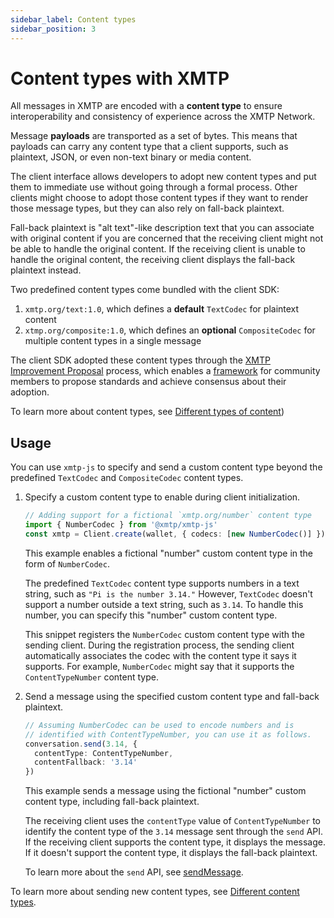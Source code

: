 ```yaml
---
sidebar_label: Content types
sidebar_position: 3
---
```


# Content types with XMTP

<!--from https://github.com/xmtp/docs/blob/main/docs/client-sdk/content-types.md-->

All messages in XMTP are encoded with a **content type** to ensure interoperability and consistency of experience across the XMTP Network.

Message **payloads** are transported as a set of bytes. This means that payloads can carry any content type that a client supports, such as plaintext, JSON, or even non-text binary or media content.

The client interface allows developers to adopt new content types and put them to immediate use without going through a formal process. Other clients might choose to adopt those content types if they want to render those message types, but they can also rely on fall-back plaintext.

Fall-back plaintext is "alt text"-like description text that you can associate with original content if you are concerned that the receiving client might not be able to handle the original content. If the receiving client is unable to handle the original content, the receiving client displays the fall-back plaintext instead.

Two predefined content types come bundled with the client SDK:

1. `xmtp.org/text:1.0`, which defines a **default** `TextCodec` for plaintext content
2. `xtmp.org/composite:1.0`, which defines an **optional** `CompositeCodec` for multiple content types in a single message

The client SDK adopted these content types through the [XMTP Improvement Proposal](https://github.com/xmtp/XIPs/blob/main/XIPs/xip-0-purpose-process.md) process, which enables a [framework](https://github.com/xmtp/XIPs/blob/main/XIPs/xip-5-message-content-types.md) for community members to propose standards and achieve consensus about their adoption.

To learn more about content types, see [Different types of content](https://github.com/xmtp/xmtp-js/tree/0ec6b344cb69823e5c4c924f35d1262b51fa636e#different-types-of-content))

## Usage

You can use `xmtp-js` to specify and send a custom content type beyond the predefined `TextCodec` and `CompositeCodec` content types.

1. Specify a custom content type to enable during client initialization.

    ```typescript
    // Adding support for a fictional `xmtp.org/number` content type
    import { NumberCodec } from '@xmtp/xmtp-js'
    const xmtp = Client.create(wallet, { codecs: [new NumberCodec()] })
    ```

    This example enables a fictional "number" custom content type in the form of `NumberCodec`.

    The predefined `TextCodec` content type supports numbers in a text string, such as `"Pi is the number 3.14."` However, `TextCodec` doesn't support a number outside a text string, such as `3.14`. To handle this number, you can specify this "number" custom content type.

    This snippet registers the `NumberCodec` custom content type with the sending client. During the registration process, the sending client automatically associates the codec with the content type it says it supports. For example, `NumberCodec` might say that it supports the `ContentTypeNumber` content type.

2. Send a message using the specified custom content type and fall-back plaintext.

    ```typescript
    // Assuming NumberCodec can be used to encode numbers and is
    // identified with ContentTypeNumber, you can use it as follows.
    conversation.send(3.14, {
      contentType: ContentTypeNumber,
      contentFallback: '3.14'
    })
    ```

    This example sends a message using the fictional "number" custom content type, including fall-back plaintext.

    The receiving client uses the `contentType` value of `ContentTypeNumber` to identify the content type of the `3.14` message sent through the `send` API. If the receiving client supports the content type, it displays the message. If it doesn't support the content type, it displays the fall-back plaintext.

    To learn more about the `send` API, see [sendMessage](https://xmtp-js.pages.dev/classes/Client#sendMessage).

To learn more about sending new content types, see [Different content types](https://github.com/xmtp/xmtp-js/blob/4157fadd80bce80c8094135f3e47d3856515468f/README.md#different-types-of-content).
